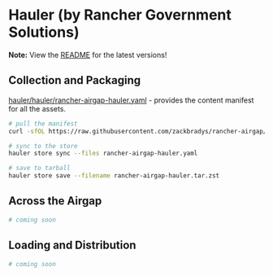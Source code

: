 # Hauler (by Rancher Government Solutions)

**Note:** View the [README](https://github.com/zackbradys/rancher-airgap/blob/main/README.md) for the latest versions!

## Collection and Packaging

[hauler/hauler/rancher-airgap-hauler.yaml](https://github.com/zackbradys/rancher-airgap/blob/main/hauler/hauler/rancher-airgap-hauler.yaml) - provides the content manifest for all the assets.

```bash
# pull the manifest
curl -sfOL https://raw.githubusercontent.com/zackbradys/rancher-airgap/main/hauler/hauler/rancher-airgap-hauler.yaml

# sync to the store
hauler store sync --files rancher-airgap-hauler.yaml

# save to tarball
hauler store save --filename rancher-airgap-hauler.tar.zst
```

## Across the Airgap

```bash
# coming soon
```

## Loading and Distribution

```bash
# coming soon
```